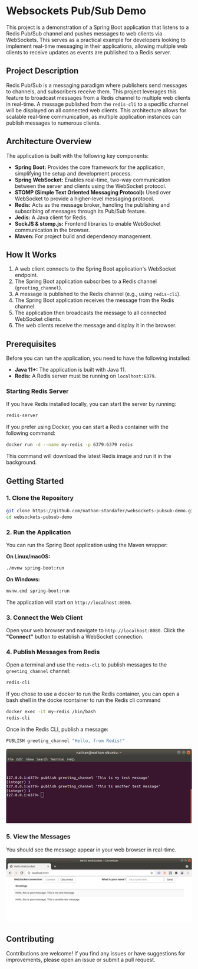 # Websockets Pub/Sub Demo

This project is a demonstration of a Spring Boot application that listens to a Redis Pub/Sub channel and pushes messages to web clients via WebSockets. This serves as a practical example for developers looking to implement real-time messaging in their applications, allowing multiple web clients to receive updates as events are published to a Redis server.

## Project Description

Redis Pub/Sub is a messaging paradigm where publishers send messages to channels, and subscribers receive them. This project leverages this feature to broadcast messages from a Redis channel to multiple web clients in real-time. A message published from the `redis-cli` to a specific channel will be displayed on all connected web clients. This architecture allows for scalable real-time communication, as multiple application instances can publish messages to numerous clients.

## Architecture Overview

The application is built with the following key components:

- **Spring Boot:** Provides the core framework for the application, simplifying the setup and development process.
- **Spring WebSocket:** Enables real-time, two-way communication between the server and clients using the WebSocket protocol.
- **STOMP (Simple Text Oriented Messaging Protocol):** Used over WebSocket to provide a higher-level messaging protocol.
- **Redis:** Acts as the message broker, handling the publishing and subscribing of messages through its Pub/Sub feature.
- **Jedis:** A Java client for Redis.
- **SockJS & stomp.js:** Frontend libraries to enable WebSocket communication in the browser.
- **Maven:** For project build and dependency management.

## How It Works

1.  A web client connects to the Spring Boot application's WebSocket endpoint.
2.  The Spring Boot application subscribes to a Redis channel (`greeting_channel`).
3.  A message is published to the Redis channel (e.g., using `redis-cli`).
4.  The Spring Boot application receives the message from the Redis channel.
5.  The application then broadcasts the message to all connected WebSocket clients.
6.  The web clients receive the message and display it in the browser.

## Prerequisites

Before you can run the application, you need to have the following installed:

-   **Java 11+:** The application is built with Java 11.
-   **Redis:** A Redis server must be running on `localhost:6379`.

### Starting Redis Server

If you have Redis installed locally, you can start the server by running:

```bash
redis-server
```

If you prefer using Docker, you can start a Redis container with the following command:

```bash
docker run -d --name my-redis -p 6379:6379 redis
```

This command will download the latest Redis image and run it in the background.

## Getting Started

### 1. Clone the Repository

```bash
git clone https://github.com/nathan-standafer/websockets-pubsub-demo.git
cd websockets-pubsub-demo
```

### 2. Run the Application

You can run the Spring Boot application using the Maven wrapper:

**On Linux/macOS:**

```bash
./mvnw spring-boot:run
```

**On Windows:**

```bash
mvnw.cmd spring-boot:run
```

The application will start on `http://localhost:8080`.

### 3. Connect the Web Client

Open your web browser and navigate to `http://localhost:8080`. Click the **"Connect"** button to establish a WebSocket connection.

### 4. Publish Messages from Redis

Open a terminal and use the `redis-cli` to publish messages to the `greeting_channel` channel:

```bash
redis-cli
```

If you chose to use a docker to run the Redis container, you can open a bash shell in the docke rcontainer to run the Redis cli command

```bash
docker exec -it my-redis /bin/bash
redis-cli
```

Once in the Redis CLI, publish a message:

```bash
PUBLISH greeting_channel "Hello, from Redis!"
```

![Redis CLI](images/redis-cli.png)

### 5. View the Messages

You should see the message appear in your web browser in real-time.

![Web Client](images/web-client.png)

## Contributing

Contributions are welcome! If you find any issues or have suggestions for improvements, please open an issue or submit a pull request.